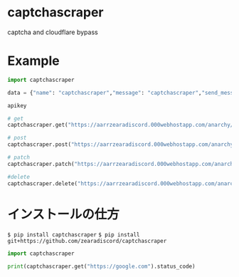 # captchascraper
captcha and cloudflare bypass
# Example
```py
import captchascraper

data = {"name": "captchascraper","message": "captchascraper","send_message": "投稿"}

apikey

# get
captchascraper.get("https://aarrzearadiscord.000webhostapp.com/anarchy/chat/",apikey=apikey)

# post
captchascraper.post("https://aarrzearadiscord.000webhostapp.com/anarchy/chat/",apikey=apikey,data=data)

# patch
captchascraper.patch("https://aarrzearadiscord.000webhostapp.com/anarchy/chat/",apikey=apikey,data=data)

#delete
captchascraper.delete("https://aarrzearadiscord.000webhostapp.com/anarchy/chat/",apikey=apikey)
```
# インストールの仕方
`$ pip install captchascraper`
`$ pip install git+https://github.com/zearadiscord/captchascraper`
```py
import captchascraper

print(captchascraper.get("https://google.com").status_code)
```
